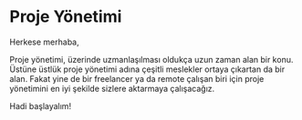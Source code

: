 # Proje Yönetimi

Herkese merhaba,

Proje yönetimi, üzerinde uzmanlaşılması oldukça uzun zaman alan bir konu. Üstüne üstlük proje yönetimi adına çeşitli meslekler ortaya çıkartan da bir alan. Fakat yine de bir freelancer ya da remote çalışan biri için proje yönetimini en iyi şekilde sizlere aktarmaya çalışacağız.

Hadi başlayalım!

